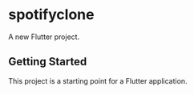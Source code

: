 # spotifyclone

A new Flutter project.

## Getting Started

This project is a starting point for a Flutter application.

